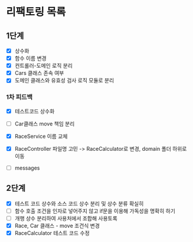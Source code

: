 # 리팩토링 목록

## 1단계

- [x] 상수화
- [x] 함수 이름 변경
- [x] 컨트롤러-도메인 로직 분리
- [x] Cars 클래스 존속 여부
- [x] 도메인 클래스와 유효성 검사 로직 모듈로 분리

### 1차 피드백
- [x] 테스트코드 상수화
- [ ] Car클래스 move 책임 분리
- [x] RaceService 이름 교체
- [x] RaceController 파일명 고민 -> RaceCalculator로 변경, domain 폴더 하위로 이동
- [ ] messages 


## 2단계
- [x] 테스트 코드 상수와 소스 코드 상수 분리 및 상수 분류 확실히
- [ ] 함수 호출 조건을 인자로 넣어주지 않고 if문을 이용해 가독성을 명확히 하기
- [ ] 개행 상수 분리하여 사용처에서 조합해 사용토록
- [x] Race, Car 클래스 - move 조건식 변경
- [x] RaceCalculator 테스트 코드 수정